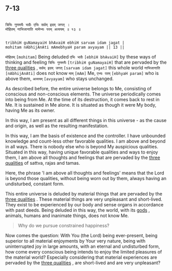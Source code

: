 ## 7-13


```shloka-sa

त्रिभिः गुणमयैः भावैः एभिः सर्वम् इदम् जगत् ।
मोहितम् नाभिजानाति मामेभ्यः परम् अव्ययम् ॥ १३ ॥

```
```shloka-sa-hk

tribhiH guNamayaiH bhAvaiH ebhiH sarvam idam jagat |
mohitam nAbhijAnAti mAmebhyaH param avyayam || 13 ||

```
`मोहितम्` `[mohitam]` Being deluded `एभिः भावैः` `[ebhiH bhAvaiH]` by these ways of thinking and feeling `त्रिभिः गुणमयैः` `[tribhiH guNamayaiH]` that are pervaded by the 
[three qualities](14-22.md#satva_rajas_tamas_effects)
, `सर्वम् इदम् जगत्` `[sarvam idam jagat]` this whole world `नाभिजानाति` `[nAbhijAnAti]` does not know `माम्` `[mAm]` Me, `एभ्यः परम्` `[ebhyaH param]` who is above them, `अव्ययम्` `[avyayam]` who stays unchanged.

<a name='universe_as_his_body'></a>
As described before, the entire universe belongs to Me, consisting of conscious and non-conscious elements. The universe periodically comes into being from Me. At the time of its destruction, it comes back to rest in Me. It is sustained in Me alone. It is situated as though it were My body, having Me as its owner. 

In this way, I am present as all different things in this universe - as the cause and origin, as well as the resulting manifestation.

In this way, I am the basis of existence and the controller. I have unbounded knowledge and count-less other favorable qualities. I am above and beyond in all ways. There is nobody else who is beyond My auspicious qualities. Situated in this way, having unique favorable qualities and ways to enjoy them, I am above all thoughts and feelings that are pervaded by the 
[three qualities](2-45_to_2-46.md#satva_rajas_tamas)
 of sattva, rajas and tamas. 

Here, the phrase 'I am above all thoughts and feelings' means that the Lord is beyond those qualities, without being worn out by them, always having an undisturbed, constant form.

This entire universe is deluded by material things that are pervaded by the 
[three qualities](2-45_to_2-46.md#satva_rajas_tamas)
. These material things are very unpleasant and short-lived. They exist to be experienced by our body and sense organs in accordance with past deeds. Being deluded in this way, the world, with its 
[gods](4-12.md#gods_and_other_powers)
, animals, humans and inanimate things, does not know Me.



<a name='applopener_122'></a>
> Why do we pursue constrained happiness?



Now comes the question: With You (the Lord) being ever-present, being superior to all material enjoyments by Your very nature, being with uninterrupted joy in large amounts, with an eternal and undisturbed form, how come every conscious being intends to enjoy the limited pleasures of the material world? Especially considering that material experiences are pervaded by the 
[three qualities](2-45_to_2-46.md#satva_rajas_tamas)
, are short-lived and are very unpleasant?


